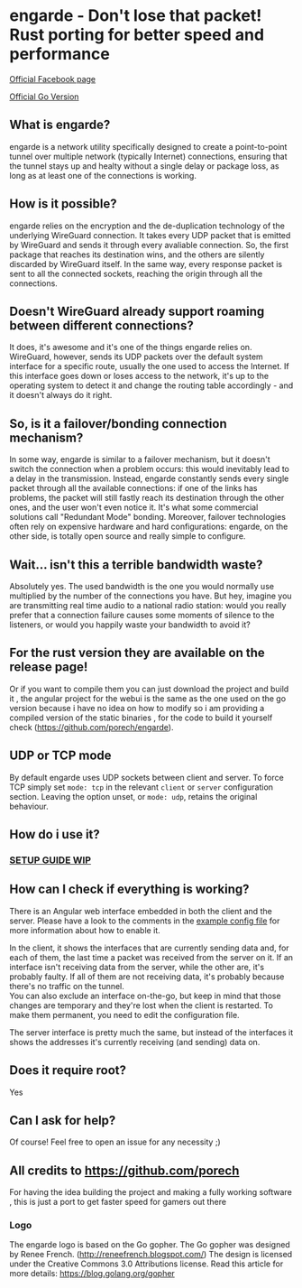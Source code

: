 # engarde - Don't lose that packet! Rust porting for better speed and performance 

[Official Facebook page](https://www.facebook.com/engarde-Dont-lose-that-packet-110039227317920)

[Official Go Version](https://github.com/porech/engarde)
## What is engarde?
engarde is a network utility specifically designed to create a point-to-point tunnel over multiple network (typically Internet) connections, ensuring that the tunnel stays up and healty without a single delay or package loss, as long as at least one of the connections is working.

## How is it possible?
engarde relies on the encryption and the de-duplication technology of the underlying WireGuard connection. It takes every UDP packet that is emitted by WireGuard and sends it through every avaliable connection. So, the first package that reaches its destination wins, and the others are silently discarded by WireGuard itself. In the same way, every response packet is sent to all the connected sockets, reaching the origin through all the connections.

## Doesn't WireGuard already support roaming between different connections?
It does, it's awesome and it's one of the things engarde relies on. WireGuard, however, sends its UDP packets over the default system interface for a specific route, usually the one used to access the Internet. If this interface goes down or loses access to the network, it's up to the operating system to detect it and change the routing table accordingly - and it doesn't always do it right.

## So, is it a failover/bonding connection mechanism?
In some way, engarde is similar to a failover mechanism, but it doesn't switch the connection when a problem occurs: this would inevitably lead to a delay in the transmission. Instead, engarde constantly sends every single packet through all the available connections: if one of the links has problems, the packet will still fastly reach its destination through the other ones, and the user won't even notice it. It's what some commercial solutions call "Redundant Mode" bonding. Moreover, failover technologies often rely on expensive hardware and hard configurations: engarde, on the other side, is totally open source and really simple to configure.

## Wait... isn't this a terrible bandwidth waste?
Absolutely yes. The used bandwidth is the one you would normally use multiplied by the number of the connections you have. But hey, imagine you are transmitting real time audio to a national radio station: would you really prefer that a connection failure causes some moments of silence to the listeners, or would you happily waste your bandwidth to avoid it?

## For the rust version they are available on the release page!
Or if you want to compile them you can just download the project and build it , the angular project for the webui is the same as the one used on the go version because i have no idea on how to modify so i am providing a compiled version of the static binaries , for the code to build it yourself check (https://github.com/porech/engarde).

## UDP or TCP mode
By default engarde uses UDP sockets between client and server. To force TCP simply set `mode: tcp` in the relevant
`client` or `server` configuration section. Leaving the option unset, or `mode: udp`, retains the original behaviour.

## How do i use it? 

### [SETUP GUIDE WIP](Docs/Setup.md)

## How can I check if everything is working?
There is an Angular web interface embedded in both the client and the server. Please have a look to the comments in the [example config file](https://github.com/porech/engarde/blob/master/engarde.yml.sample) for more information about how to enable it.

In the client, it shows the interfaces that are currently sending data and, for each of them, the last time a packet was received from the server on it. If an interface isn't receiving data from the server, while the other are, it's probably faulty. If all of them are not receiving data, it's probably because there's no traffic on the tunnel.  
You can also exclude an interface on-the-go, but keep in mind that those changes are temporary and they're lost when the client is restarted. To make them permanent, you need to edit the configuration file.

The server interface is pretty much the same, but instead of the interfaces it shows the addresses it's currently receiving (and sending) data on.

## Does it require root?
Yes

## Can I ask for help?
Of course! Feel free to open an issue for any necessity ;)

## All credits to https://github.com/porech
For having the idea building the project and making a fully working software , this is just a port to get faster speed for gamers out there

### Logo
The engarde logo is based on the Go gopher. The Go gopher was designed by Renee French. (http://reneefrench.blogspot.com/)
The design is licensed under the Creative Commons 3.0 Attributions license.
Read this article for more details: https://blog.golang.org/gopher
